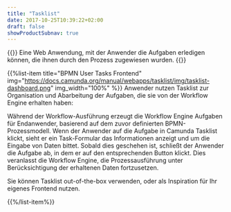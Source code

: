 ```yaml
---
title: "Tasklist"
date: 2017-10-25T10:39:22+02:00
draft: false
showProductSubnav: true
---
```

{{<highlight-visual title="Tasklist" svg="/products/tasklist.svg" svg_width="20%">}}
Eine Web Anwendung, mit der Anwender die Aufgaben erledigen können, die ihnen durch den Prozess zugewiesen wurden.
{{</highlight-visual>}}

{{%list-item title="BPMN User Tasks Frontend" img="https://docs.camunda.org/manual/webapps/tasklist/img/tasklist-dashboard.png" img_width="100%" %}}
Anwender nutzen Tasklist zur Organisation und Abarbeitung der Aufgaben, die sie von der Workflow Engine erhalten haben:

Während der Workflow-Ausführung erzeugt die Workflow Engine Aufgaben für Endanwender, basierend auf dem zuvor definierten BPMN-Prozessmodell. Wenn der Anwender auf die Aufgabe in Camunda Tasklist klickt, sieht er ein Task-Formular das Informationen anzeigt und um die Eingabe von Daten bittet. Sobald dies geschehen ist, schließt der Anwender die Aufgabe ab, in dem er auf den entsprechenden Button klickt. Dies veranlasst die Workflow Engine, die Prozessausführung unter Berücksichtigung der erhaltenen Daten fortzusetzen.

Sie können Tasklist out-of-the-box verwenden, oder als Inspiration für Ihr eigenes Frontend nutzen.

{{%/list-item%}}
